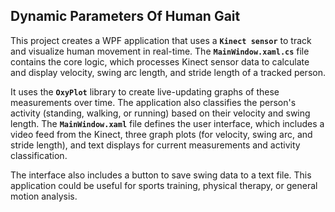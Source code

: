 ## Dynamic Parameters Of Human Gait

This project creates a WPF application that uses a  **`Kinect sensor`** to track and visualize human movement in real-time. The  **`MainWindow.xaml.cs`** file contains the core logic, which processes Kinect sensor data to calculate and display velocity, swing arc length, and stride length of a tracked person.

It uses the  **`OxyPlot`** library to create live-updating graphs of these measurements over time. The application also classifies the person's activity (standing, walking, or running) based on their velocity and swing length. The **`MainWindow.xaml`** file defines the user interface, which includes a video feed from the Kinect, three graph plots (for velocity, swing arc, and stride length), and text displays for current measurements and activity classification. 

The interface also includes a button to save swing data to a text file. This application could be useful for sports training, physical therapy, or general motion analysis.
